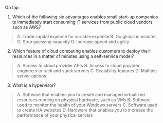 

Ôn tập:



1. Which of the following six advantages enables small start-up companies to
immediately start consuming IT services from public cloud vendors such as AWS?
> A. Trade capital expense for variable expense 
> B. Go global in minutes 
> C. Stop guessing capacity 
> D. Increase speed and agility 


2. Which feature of cloud computing enables customers to deploy their resources
in a matter of minutes using a self-service model?
> A. Access to cloud provider APIs 
> B. Access to cloud provider engineers to rack and stack servers 
> C. Scalability features 
> D. Multiple server options 

3. What is a hypervisor?
> A. Software that enables you to create and managed virtualized resources running on physical hardware, such as VMs 
> B. Software used to monitor the health of your Windows servers 
> C. Software used to create HA websites 
> D. Hardware that enables you to increase the performance of your physical servers 
